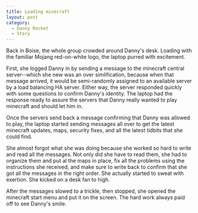 ```yaml
---
title: Loading minecraft
layout: post
category:
  - Danny Rocket
  - Story
---
```

Back in Boise, the whole group crowded around Danny's desk. Loading with the familiar Mojang red-on-white logo, the laptop purred with excitement.

First, she logged Danny in by sending a message to the minecraft central server--which she new was an over simlification, because when that message arrived, it would be semi-randomly assigned to an available server by a load balancing HA server. Either way, the server responded quickly with some questions to confirm Danny's identity. The laptop had the response ready to assure the servers that Danny really wanted to play minecraft and should let him in.

Once the servers send back a message confirming that Danny was allowed to play, the laptop started sending messages all over to get the latest minecraft updates, maps, security fixes, and all the latest tidbits that she could find.

She almost forgot what she was doing because she worked so hard to write and read all the messages. Not only did she have to read them, she had to organize them and put al the maps in place, fix all the problems using the instructions she received, and make sure to write back to confirm that she got all the messages in the right order. She actually started to sweat with exertion. She kicked on a desk fan to high.

After the messages slowed to a trickle, then stopped, she opened the minecraft start menu and put it on the screen. The hard work always paid off to see Danny's smile.